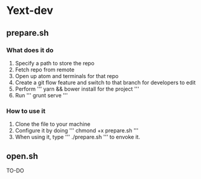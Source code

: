 # Yext-dev

## prepare.sh
### What does it do
1. Specify a path to store the repo
2. Fetch repo from remote
3. Open up atom and terminals for that repo
4. Create a git flow feature and switch to that branch for developers to edit
5. Perform '''
yarn && bower install for the project
'''
6. Run '''
grunt serve
'''
### How to use it
1. Clone the file to your machine
2. Configure it by doing '''
 chmond +x prepare.sh
'''
3. When using it, type '''
./prepare.sh
''' to envoke it.

## open.sh
TO-DO

